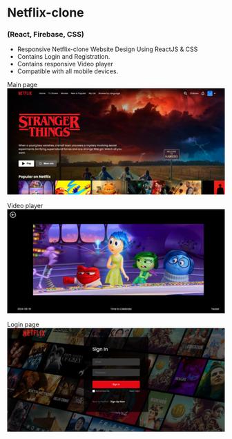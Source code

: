 # Netflix-clone

### (React, Firebase, CSS)

- Responsive Netflix-clone Website Design Using ReactJS & CSS
- Contains Login and Registration.
- Contains responsive Video player
- Compatible with all mobile devices.

Main page
![preview img](/preview.jpg)

Video player
![preview img](/preview2.jpg)

Login page
![preview img](/preview1.jpg)
